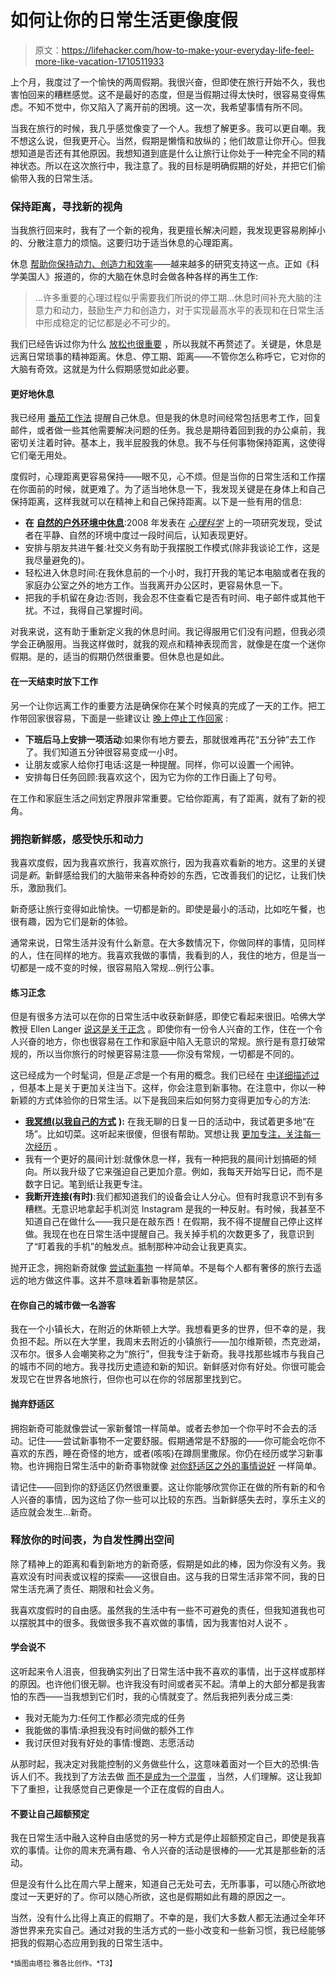 # 如何让你的日常生活更像度假

> 原文：<https://lifehacker.com/how-to-make-your-everyday-life-feel-more-like-vacation-1710511933>

上个月，我度过了一个愉快的两周假期。我很兴奋，但即使在旅行开始不久，我也害怕回来的糟糕感觉。这不是最好的态度，但是当假期过得太快时，很容易变得焦虑。不知不觉中，你又陷入了离开前的困境。这一次，我希望事情有所不同。



当我在旅行的时候，我几乎感觉像变了一个人。我想了解更多。我可以更自嘲。我不想这么说，但我更开心。当然，假期是懒惰和放纵的；他们故意让你开心。但我想知道是否还有其他原因。我想知道到底是什么让旅行让你处于一种完全不同的精神状态。所以在这次旅行中，我注意了。我的目标是明确假期的好处，并把它们偷偷带入我的日常生活。

### 保持距离，寻找新的视角

当我旅行回来时，我有了一个新的视角，我更擅长解决问题，我发现更容易刷掉小的、分散注意力的烦恼。这要归功于适当休息的心理距离。

休息 [帮助你保持动力、创造力和效率](http://lifehacker.com/learn-to-take-real-breaks-to-stay-motivated-and-creat-5860787#_ga=1.129289996.1268082208.1431441811)——越来越多的研究支持这一点。正如《科学美国人》报道的，你的大脑在休息时会做各种各样的再生工作:

> ...许多重要的心理过程似乎需要我们所说的停工期...休息时间补充大脑的注意力和动力，鼓励生产力和创造力，对于实现最高水平的表现和在日常生活中形成稳定的记忆都是必不可少的。

我们已经告诉过你为什么 [放松也很重要](https://lifehacker.com/why-relaxation-is-the-key-to-productivity-5983314) ，所以我就不再赘述了。关键是，休息是远离日常琐事的精神距离。休息、停工期、距离——不管你怎么称呼它，它对你的大脑有奇效。这就是为什么假期感觉如此必要。

#### 更好地休息

我已经用 [番茄工作法](http://lifehacker.com/productivity-101-a-primer-to-the-pomodoro-technique-1598992730) 提醒自己休息。但是我的休息时间经常包括思考工作，回复邮件，或者做一些其他需要解决问题的任务。我总是期待着回到我的办公桌前，我密切关注着时钟。基本上，我半屁股我的休息。我不与任何事物保持距离，这使得它们毫无用处。

度假时，心理距离更容易保持——眼不见，心不烦。但是当你的日常生活和工作摆在你面前的时候，就更难了。为了适当地休息一下，我发现关键是在身体上和自己保持距离，这样我就可以在精神上和自己保持距离。以下是一些有用的信息:

*   **在** [**自然的户外环境中休息**](http://lifehacker.com/surround-yourself-with-nature-to-boost-your-productivit-5876390):2008 年发表在 [*心理科学*](http://pss.sagepub.com/content/19/12/1207.abstract) 上的一项研究发现，受试者在平静、自然的环境中度过一段时间后，认知表现更好。
*   安排与朋友共进午餐:社交义务有助于我摆脱工作模式(除非我谈论工作，这是我尽量避免的)。
*   轻松进入休息时间:在我休息前的一个小时，我打开我的笔记本电脑或者在我的家庭办公室之外的地方工作。当我离开办公区时，更容易休息一下。
*   把我的手机留在身边:否则，我会忍不住查看它是否有时间、电子邮件或其他干扰。不过，我得自己掌握时间。

对我来说，这有助于重新定义我的休息时间。我记得服用它们没有问题，但我必须学会正确服用。当我这样做时，就我的观点和精神表现而言，就像是在度一个迷你假期。是的，适当的假期仍然很重要。但休息也是如此。

#### 在一天结束时放下工作

另一个让你远离工作的重要方法是确保你在某个时候真的完成了一天的工作。把工作带回家很容易，下面是一些建议让 [晚上停止工作回家](http://lifehacker.com/how-to-stop-working-and-go-home-at-night-5832503) :

*   **下班后马上安排一项活动**:如果你有地方要去，那就很难再花“五分钟”去工作了。我们知道五分钟很容易变成一小时。
*   让朋友或家人给你打电话:这是一种提醒。同样，你可以设置一个闹钟。
*   安排每日任务回顾:我喜欢这个，因为它为你的工作日画上了句号。

在工作和家庭生活之间划定界限非常重要。它给你距离，有了距离，就有了新的视角。

### 拥抱新鲜感，感受快乐和动力

我喜欢度假，因为我喜欢旅行，我喜欢旅行，因为我喜欢看新的地方。这里的关键词是*新*。新鲜感给我们的大脑带来各种奇妙的东西，它改善我们的记忆，让我们快乐，激励我们。

新奇感让旅行变得如此愉快。一切都是新的。即使是最小的活动，比如吃午餐，也很有趣，因为它们是新的体验。

通常来说，日常生活并没有什么新意。在大多数情况下，你做同样的事情，见同样的人，住在同样的地方。我喜欢我做的事情，我看到的人，我住的地方，但是当一切都是一成不变的时候，很容易陷入常规...例行公事。

#### 练习正念

但是有很多方法可以在你的日常生活中收获新鲜感，即使它看起来很旧。哈佛大学教授 Ellen Langer [说这是关于正念](http://www.amazon.com/Mindfulness-Merloyd-Lawrence-Ellen-Langer/dp/0201523418/ref=sr_1_9?asc_campaign=InlineText&asc_refurl=https://lifehacker.com/how-to-make-your-everyday-life-feel-more-like-vacation-1710511933&asc_source=&ie=UTF8&keywords=mindfulness&qid=1389815991&rawdata=[r|http://www.google.com/url?q=http%3A%2F%2Flifehacker.com%2Fwhat-is-mindfulness-and-why-is-everyone-talking-abo-1502693174&sa=D&sntz=1&usg=AFQjCNEVFsMXHocu6L1t3OOKXdDaWpzoNQ[t|link[p|1502693174[a|0201523418[au|5716558504134073306&s=books&sr=1-9&tag=kinjalifehackerlink-20) 。即使你有一份令人兴奋的工作，住在一个令人兴奋的地方，你也很容易在工作和家庭中陷入无意识的常规。旅行是有意打破常规的，所以当你旅行的时候更容易注意——你没有常规，一切都是不同的。

这已经成为一个时髦词，但是*正念*是一个有用的概念。我们已经在 [中详细描述过](http://lifehacker.com/what-is-mindfulness-and-why-is-everyone-talking-abo-1502693174) ，但基本上是关于更加关注当下。这样，你会注意到新事物。在注意中，你以一种新颖的方式体验你的日常生活。以下是我回来后如何努力变得更加专心的方法:

*   [**我冥想(以我自己的方式**](http://lifehacker.com/meditate-without-sitting-still-turn-everyday-actions-i-908843257) **):** 在我无聊的日复一日的活动中，我试着更多地“在场”。比如切菜。这听起来很傻，但很有帮助。冥想让我 [更加专注，关注每一次经历](http://lifehacker.com/a-guide-to-meditation-for-the-rest-of-us-5591576) 。
*   我有一个更好的晨间计划:就像休息一样，我有一种把我的晨间计划搞砸的倾向。所以我升级了它来强迫自己更加介意。例如，我每天开始写日记，而不是数字日记。笔到纸让我更专注。
*   **我断开连接(有时)**:我们都知道我们的设备会让人分心。但有时我意识不到有多糟糕。无意识地拿起手机浏览 Instagram 是我的一种反射。有时候，我甚至不知道自己在做什么——我只是在敲东西！在假期，我不得不提醒自己停止这样做。我现在也在日常生活中提醒自己。我关掉手机的次数更多了，我意识到了“盯着我的手机”的触发点。抵制那种冲动会让我更真实。

抛开正念，拥抱新奇就像 [尝试新事物](https://lifehacker.com/the-science-of-breaking-out-of-your-comfort-zone-and-w-656426705) 一样简单。不是每个人都有奢侈的旅行去遥远的地方做这件事。这并不意味着新事物是禁区。

#### 在你自己的城市做一名游客

我在一个小镇长大，在附近的休斯顿上大学。我想看更多的世界，但不幸的是，我负担不起。所以在大学里，我周末去附近的小镇旅行——加尔维斯顿，杰克逊湖，汉布尔。很多人会嘲笑称之为“旅行”，但我专注于新奇。我寻找那些城市与我自己的城市不同的地方。我寻找历史遗迹和新的知识。新鲜感对你有好处。你很可能会发现它在世界各地旅行，但你也可以在你的邻居那里找到它。

#### 抛弃舒适区

拥抱新奇可能就像尝试一家新餐馆一样简单。或者去参加一个你平时不会去的活动。记住——尝试新事物不一定要舒服。假期通常是不舒服的——你可能会吃你不喜欢的东西，睡在奇怪的地方，或者(咳咳)在蹲厕里撒尿。你仍在经历或学习新事物。也许拥抱日常生活中的新奇事物就像 [对你舒适区之外的事情说好](https://lifehacker.com/how-i-broke-out-of-my-social-comfort-zone-by-saying-yes-1707305772) 一样简单。

请记住——回到你的舒适区仍然很重要。这让你能够欣赏你正在做的所有新的和令人兴奋的事情，因为这给了你一些可以比较的东西。当新鲜感失去时，享乐主义的适应就会发生...新奇。

### **释放你的时间表，为自发性腾出空间**

除了精神上的距离和看到新地方的新奇感，假期是如此的棒，因为你没有义务。我喜欢没有时间表或议程的探索——这很自由。这与我的日常生活非常不同，我的日常生活充满了责任、期限和社会义务。

我喜欢度假时的自由感。虽然我的生活中有一些不可避免的责任，但我知道我也可以摆脱其中的很多。我做很多我不喜欢做的事情，因为我害怕对人说不 。

#### 学会说不

这听起来令人沮丧，但我确实列出了日常生活中我不喜欢的事情，出于这样或那样的原因。也许他们很无聊。也许我没有时间或者买不起。清单上的大部分都是我害怕的东西——当我想到它们时，我的心情就变了。然后我把列表分成三类:

*   我对无能为力:任何工作都必须完成的任务
*   我能做的事情:承担我没有时间做的额外工作
*   我讨厌但对我有好处的事情:慢跑、志愿活动

从那时起，我决定对我能控制的义务做些什么，这意味着面对一个巨大的恐惧:告诉人们不。我找到了方法去做 [而不是成为一个混蛋](https://lifehacker.com/how-to-say-no-without-being-an-asshole-5875337) ，当然，人们理解。这让我卸下了重担，让我感觉自己更像是一个正在度假的自由人。

#### 不要让自己超额预定

我在日常生活中融入这种自由感觉的另一种方式是停止超额预定自己，即使是我喜欢的事情。让你的周末充满有趣、令人兴奋的活动是很棒的——尤其是那些新的活动。

但是没有什么比在周六早上醒来，知道自己无处可去，无所事事，可以随心所欲地度过一天更好的了。你可以随心所欲，这也是假期如此有趣的原因之一。

当然，没有什么比得上真正的假期了。不幸的是，我们大多数人都无法通过全年环游世界来充实自己。通过对我的生活方式的一些小改变和一些新习惯，我已经能够把我的假期心态应用到我的日常生活中。

<small>*插图由塔拉·雅各比创作。*T3】</small>